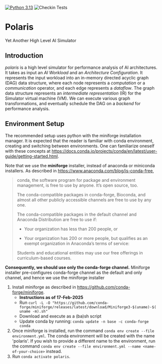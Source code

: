 [![Python 3.13](https://img.shields.io/badge/python-3.13-blue.svg)](https://www.python.org/downloads/release/python-3132/)
![Checkin Tests](https://github.com/tenstorrent/polaris/actions/workflows/checkin_tests.yml/badge.svg?branch=main)
<!-- 
  ![Unit Tests](./__ci/badge/pytest.svg?dummy=8484744)
  [![Coverage](./__ci/badge/coverage.svg?dummy=8484744)](./__ci/html/index.html)
-->
# Polaris
Yet Another High Level AI Simulator

## Introduction
*polaris* is a high level simulator for performance analysis of AI architectures. It takes as input an *AI Workload* and an *Architecture Configuration*. It represents the input workload into an in-memory directed acyclic graph (DAG) data structure, where each node represents a *computation* or a *communication* operator, and each edge represents a *dataflow*. The graph data structure represents an *intermediate representation* (IR) for the Simulator virtual machine (VM). We can execute various graph transformations, and eventually schedule the DAG on a *backend* for performance analysis.

## Environment Setup

The recommended setup uses python with the miniforge installation manager. It is expected that the reader is familiar 
with conda environment, creating and switching between environments. One can familiarize oneself with these concepts at
https://docs.conda.io/projects/conda/en/latest/user-guide/getting-started.html. 

Note that we use the **miniforge** installer, instead of anaconda or miniconda installers.
As described in https://www.anaconda.com/blog/is-conda-free, 

> conda, the software program for package and environment management, is free to use by anyone.  It’s open source, too.
>
> The conda-compatible packages in conda-forge, Bioconda, and almost all other publicly accessible channels are free to use by any one.
>
> The conda-compatible packages in the default channel and Anaconda Distribution are free to use if:
>
> - Your organization has less than 200 people, or
>
> - Your organization has 200 or more people, but qualifies as an exempt organization in Anaconda’s terms of service:
>
> Students and educational entities may use our free offerings in curriculum-based courses.

**Consequently, we should use only the conda-forge channel.** 
Miniforge installer pre-configures conda-forge channel as the default and only channel, and hence we use the miniforge
installer

1. Install miniforge as described in https://github.com/conda-forge/miniforge. 
   * **Instructions as of 17-Feb-2025**
   * Run `curl -L -O "https://github.com/conda-forge/miniforge/releases/latest/download/Miniforge3-$(uname)-$(uname -m).sh"`
   * Download and execute as a (ba)sh script
   * Update conda by running: `conda update -n base -c conda-forge conda`
2. Once miniforge is installed, run the command `conda env create --file environment.yml`. The conda environment will
be created with the name 'polaris'. If you wish to provide a different name to the environment, run the command `conda env create --file environment.yml --name <name-of-your-choice>` instead.
3. Run `conda activate polaris`.

